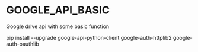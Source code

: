 # GOOGLE_API_BASIC
Google drive api with some basic function 

pip install --upgrade google-api-python-client google-auth-httplib2 google-auth-oauthlib
